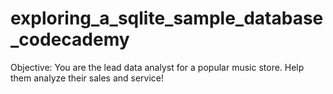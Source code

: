 # exploring_a_sqlite_sample_database_codecademy
Objective: You are the lead data analyst for a popular music store. Help them analyze their sales and service!
